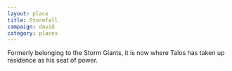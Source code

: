 ```yaml
---
layout: place
title: Stormfall
campaign: david
category: places
---
```


Formerly belonging to the Storm Giants, it is now where Talos has taken up residence as his seat of power.